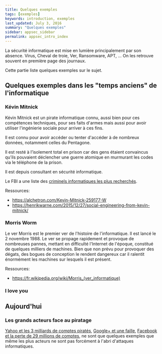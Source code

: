 ```yaml
---
title: Quelques exemples
tags: [exemples]
keywords: introduction, exemples
last_updated: July 3, 2016
summary: "Quelques exemples"
sidebar: appsec_sidebar
permalink: appsec_intro_index
---
```


La sécurité informatique est mise en lumière principalement par son absence. 
Virus, Cheval de troie, Ver, Ransomware, APT, ... On les retrouve souvent en première page
des journaux. 

Cette partie liste quelques exemples sur le sujet.

## Quelques exemples dans les "temps anciens" de l'informatique

### Kévin Mitnick

Kévin Mitnick est un pirate informatique connu, aussi bien pour ces compétences techniques, 
pour ses faits d'armes mais aussi pour avoir utiliser l'ingénierie sociale pour arriver à ces fins.

Il est connu pour avoir accéder ou tenter d'accéder à de nombreux données, notamment celles du 
Pentagone.

Il est resté à l’isolement total en prison car des gens étaient convaincus qu’ils pouvaient déclencher une guerre atomique en murmurant les codes via le téléphone de la prison.

Il est depuis consultant en sécurité informatique.

Le FBI a une liste des [criminels informatiques les plus recherchés](https://www.fbi.gov/wanted/cyber).

Ressources:
 * https://alchetron.com/Kevin-Mitnick-259177-W
 * https://henrikwarne.com/2015/12/27/social-engineering-from-kevin-mitnick/

### Morris Worm

Le ver Morris est le premier ver de l'histoire de l'informatique. Il est lancé le 2 novembre 1988.
Le ver se propage rapidement et provoque de nombreuses pannes, mettant en difficulté l'Internet de 
l'époque, constitué de quelques milliers de machines.
Bien que non prévu pour provoquer des dégats, des bogues de conception le rendent dangereux car il 
ralentit énormément les machines sur lesquels il est présent.

Ressources:
 * https://fr.wikipedia.org/wiki/Morris_(ver_informatique)

### I love you

## Aujourd'hui

### Les grands acteurs face au piratage

[Yahoo et les 3 milliards de comptes piratés](https://www.nytimes.com/2017/10/03/technology/yahoo-hack-3-billion-users.html), 
[Google+ et une faille](https://thehackernews.com/2018/10/google-plus-shutdown.html), 
[Facebook et la perte de 29 millions de comptes](https://www.01net.com/actualites/facebook-les-donnees-de-29-millions-de-comptes-ont-ete-derobees-et-les-votres-1543725.html),
ne sont que quelques exemples que même les plus acteurs ne sont pas forcément à l'abri 
d'attaques informatiques.


